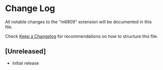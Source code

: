 # Change Log
All notable changes to the "m6809" extension will be documented in this file.

Check [Keep a Changelog](http://keepachangelog.com/) for recommendations on how to structure this file.

## [Unreleased]
- Initial release